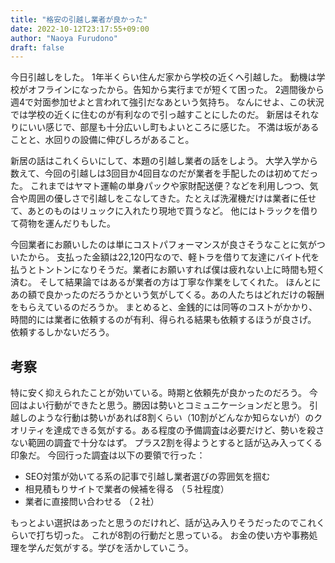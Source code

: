```yaml
---
title: "格安の引越し業者が良かった"
date: 2022-10-12T23:17:55+09:00
author: "Naoya Furudono"
draft: false
---
```


今日引越しをした。
1年半くらい住んだ家から学校の近くへ引越した。
動機は学校がオフラインになったから。告知から実行までが短くて困った。
2週間後から週4で対面参加せよと言われて強引だなあという気持ち。
なんにせよ、この状況では学校の近くに住むのが有利なので引っ越すことにしたのだ。
新居はそれなりにいい感じで、部屋も十分広いし町もよいところに感じた。
不満は坂があることと、水回りの設備に伸びしろがあること。

新居の話はこれくらいにして、本題の引越し業者の話をしよう。
大学入学から数えて、今回の引越しは3回目か4回目なのだが業者を手配したのは初めてだった。
これまではヤマト運輸の単身パックや家財配送便？などを利用しつつ、気合や周囲の優しさで引越しをこなしてきた。たとえば洗濯機だけは業者に任せて、あとのものはリュックに入れたり現地で買うなど。
他にはトラックを借りて荷物を運んだりもした。

今回業者にお願いしたのは単にコストパフォーマンスが良さそうなことに気がついたから。
支払った金額は22,120円なので、軽トラを借りて友達にバイト代を払うとトントンになりそうだ。業者にお願いすれば僕は疲れない上に時間も短く済む。
そして結果論ではあるが業者の方は丁寧な作業をしてくれた。
ほんとにあの額で良かったのだろうかという気がしてくる。あの人たちはどれだけの報酬をもらえているのだろうか。
まとめると、金銭的には同等のコストがかかり、時間的には業者に依頼するのが有利、得られる結果も依頼するほうが良さげ。
依頼するしかないだろう。

## 考察

特に安く抑えられたことが効いている。時期と依頼先が良かったのだろう。
今回はよい行動ができたと思う。勝因は勢いとコミュニケーションだと思う。
引越しのような行動は勢いがあれば8割くらい（10割がどんなか知らないが）のクオリティを達成できる気がする。ある程度の予備調査は必要だけど、勢いを殺さない範囲の調査で十分なはず。
プラス2割を得ようとすると話が込み入ってくる印象だ。
今回行った調査は以下の要領で行った：

- SEO対策が効いてる系の記事で引越し業者選びの雰囲気を掴む
- 相見積もりサイトで業者の候補を得る （５社程度）
- 業者に直接問い合わせる （２社）

もっとよい選択はあったと思うのだけれど、話が込み入りそうだったのでこれくらいで打ち切った。
これが8割の行動だと思っている。
お金の使い方や事務処理を学んだ気がする。学びを活かしていこう。

